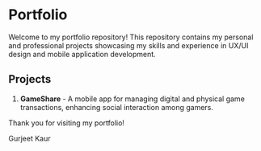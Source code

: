 # Portfolio

Welcome to my portfolio repository! This repository contains my personal and professional projects showcasing my skills and experience in UX/UI design and mobile application development.

## Projects

1. **GameShare** - A mobile app for managing digital and physical game transactions, enhancing social interaction among gamers.

Thank you for visiting my portfolio!

Gurjeet Kaur
